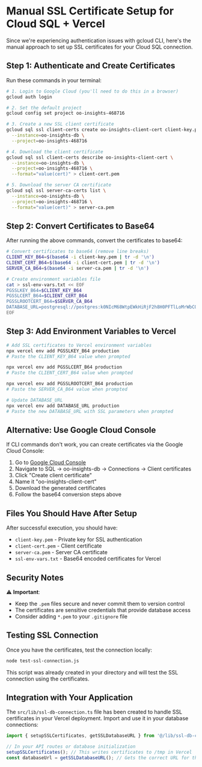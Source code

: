 # Manual SSL Certificate Setup for Cloud SQL + Vercel

Since we're experiencing authentication issues with gcloud CLI, here's the manual approach to set up SSL certificates for your Cloud SQL connection.

## Step 1: Authenticate and Create Certificates

Run these commands in your terminal:

```bash
# 1. Login to Google Cloud (you'll need to do this in a browser)
gcloud auth login

# 2. Set the default project
gcloud config set project oo-insights-468716

# 3. Create a new SSL client certificate
gcloud sql ssl client-certs create oo-insights-client-cert client-key.pem \
  --instance=oo-insights-db \
  --project=oo-insights-468716

# 4. Download the client certificate
gcloud sql ssl client-certs describe oo-insights-client-cert \
  --instance=oo-insights-db \
  --project=oo-insights-468716 \
  --format="value(cert)" > client-cert.pem

# 5. Download the server CA certificate
gcloud sql ssl server-ca-certs list \
  --instance=oo-insights-db \
  --project=oo-insights-468716 \
  --format="value(cert)" > server-ca.pem
```

## Step 2: Convert Certificates to Base64

After running the above commands, convert the certificates to base64:

```bash
# Convert certificates to base64 (remove line breaks)
CLIENT_KEY_B64=$(base64 -i client-key.pem | tr -d '\n')
CLIENT_CERT_B64=$(base64 -i client-cert.pem | tr -d '\n')
SERVER_CA_B64=$(base64 -i server-ca.pem | tr -d '\n')

# Create environment variables file
cat > ssl-env-vars.txt << EOF
PGSSLKEY_B64=$CLIENT_KEY_B64
PGSSLCERT_B64=$CLIENT_CERT_B64
PGSSLROOTCERT_B64=$SERVER_CA_B64
DATABASE_URL=postgresql://postgres:k0NIcM68WtpEWkHiRjF2h8H0PFTlLoMrWbCO2zDk050=@34.38.133.240:5432/insights?schema=public&sslmode=require&sslcert=/tmp/client-cert.pem&sslkey=/tmp/client-key.pem&sslrootcert=/tmp/server-ca.pem
EOF
```

## Step 3: Add Environment Variables to Vercel

```bash
# Add SSL certificates to Vercel environment variables
npx vercel env add PGSSLKEY_B64 production
# Paste the CLIENT_KEY_B64 value when prompted

npx vercel env add PGSSLCERT_B64 production
# Paste the CLIENT_CERT_B64 value when prompted

npx vercel env add PGSSLROOTCERT_B64 production
# Paste the SERVER_CA_B64 value when prompted

# Update DATABASE_URL
npx vercel env add DATABASE_URL production
# Paste the new DATABASE_URL with SSL parameters when prompted
```

## Alternative: Use Google Cloud Console

If CLI commands don't work, you can create certificates via the Google Cloud Console:

1. Go to [Google Cloud Console](https://console.cloud.google.com)
2. Navigate to SQL → oo-insights-db → Connections → Client certificates
3. Click "Create client certificate"
4. Name it "oo-insights-client-cert"
5. Download the generated certificates
6. Follow the base64 conversion steps above

## Files You Should Have After Setup

After successful execution, you should have:
- `client-key.pem` - Private key for SSL authentication
- `client-cert.pem` - Client certificate
- `server-ca.pem` - Server CA certificate
- `ssl-env-vars.txt` - Base64 encoded certificates for Vercel

## Security Notes

⚠️ **Important**: 
- Keep the `.pem` files secure and never commit them to version control
- The certificates are sensitive credentials that provide database access
- Consider adding `*.pem` to your `.gitignore` file

## Testing SSL Connection

Once you have the certificates, test the connection locally:

```bash
node test-ssl-connection.js
```

This script was already created in your directory and will test the SSL connection using the certificates.

## Integration with Your Application

The `src/lib/ssl-db-connection.ts` file has been created to handle SSL certificates in your Vercel deployment. Import and use it in your database connections:

```typescript
import { setupSSLCertificates, getSSLDatabaseURL } from '@/lib/ssl-db-connection';

// In your API routes or database initialization
setupSSLCertificates(); // This writes certificates to /tmp in Vercel
const databaseUrl = getSSLDatabaseURL(); // Gets the correct URL for the environment
```